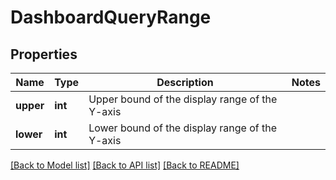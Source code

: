# DashboardQueryRange

## Properties
Name | Type | Description | Notes
------------ | ------------- | ------------- | -------------
**upper** | **int** | Upper bound of the display range of the Y-axis | 
**lower** | **int** | Lower bound of the display range of the Y-axis | 

[[Back to Model list]](../README.md#documentation-for-models) [[Back to API list]](../README.md#documentation-for-api-endpoints) [[Back to README]](../README.md)


